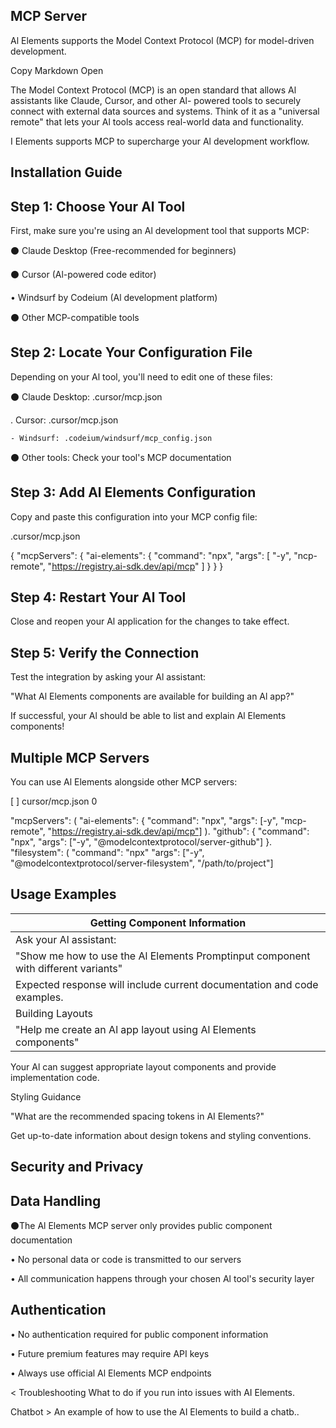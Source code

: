 ## MCP Server

Al Elements supports the Model Context Protocol (MCP) for model-driven development.

Copy Markdown Open

The Model Context Protocol (MCP) is an open standard that allows Al assistants like Claude, Cursor, and other Al- powered tools to securely connect with external data sources and systems. Think of it as a "universal remote" that lets your Al tools access real-world data and functionality.

I Elements supports MCP to supercharge your Al development workflow.

## Installation Guide

## Step 1: Choose Your Al Tool

First, make sure you're using an Al development tool that supports MCP:

⚫ Claude Desktop (Free-recommended for beginners)

⚫ Cursor (Al-powered code editor)

• Windsurf by Codeium (Al development platform)

⚫ Other MCP-compatible tools

## Step 2: Locate Your Configuration File

Depending on your Al tool, you'll need to edit one of these files:

⚫ Claude Desktop: .cursor/mcp.json

. Cursor: .cursor/mcp.json

	- Windsurf: .codeium/windsurf/mcp_config.json

⚫ Other tools: Check your tool's MCP documentation

## Step 3: Add Al Elements Configuration

Copy and paste this configuration into your MCP config file:

.cursor/mcp.json

{
  "mcpServers": {
    "ai-elements": {
      "command": "npx",
      "args": [
        "-y",
        "ncp-remote",
        "https://registry.ai-sdk.dev/api/mcp"
      ]
    }
  }
}

## Step 4: Restart Your Al Tool

Close and reopen your Al application for the changes to take effect.

## Step 5: Verify the Connection

Test the integration by asking your Al assistant:

"What Al Elements components are available for building an Al app?"

If successful, your Al should be able to list and explain Al Elements components!

## Multiple MCP Servers

You can use Al Elements alongside other MCP servers:

[ ] cursor/mcp.json 0

"mcpServers": (
"ai-elements": {
"command": "npx",
"args": [-y", "mcp-remote", "https://registry.ai-sdk.dev/api/mcp"]
).
"github": {
"command": "npx",
"args": ["-y", "@modelcontextprotocol/server-github"]
}.
"filesystem": (
"command": "npx"
"args": ["-y", "@modelcontextprotocol/server-filesystem", "/path/to/project"]

## Usage Examples

| Getting Component Information                                                      |
|-|
| Ask your Al assistant:                                                             |
| "Show me how to use the Al Elements Promptinput component with different variants" |
| Expected response will include current documentation and code examples.            |
| Building Layouts                                                                   |
| "Help me create an Al app layout using Al Elements components"                     |

Your Al can suggest appropriate layout components and provide implementation code.

Styling Guidance

"What are the recommended spacing tokens in AI Elements?"

Get up-to-date information about design tokens and styling conventions.

## Security and Privacy

## Data Handling

⚫The Al Elements MCP server only provides public component documentation

• No personal data or code is transmitted to our servers

• All communication happens through your chosen Al tool's security layer

## Authentication

• No authentication required for public component information

• Future premium features may require API keys

• Always use official Al Elements MCP endpoints

< Troubleshooting
What to do if you run into issues with AI Elements.

Chatbot > An example of how to use the AI Elements to build a chatb..